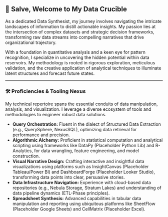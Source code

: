## 👋 Salve, Welcome to My Data Crucible

As a dedicated Data Synthesist, my journey involves navigating the intricate landscapes of information to distill actionable insights. My passion lies at the intersection of complex datasets and strategic decision frameworks, transforming raw data streams into compelling narratives that drive organizational trajectory.

With a foundation in quantitative analysis and a keen eye for pattern recognition, I specialize in uncovering the hidden potential within data reservoirs. My methodology is rooted in rigorous exploration, meticulous validation, and the creative application of analytical techniques to illuminate latent structures and forecast future states.

---

### 🛠 Proficiencies & Tooling Nexus

My technical repertoire spans the essential conduits of data manipulation, analysis, and visualization. I leverage a diverse ecosystem of tools and methodologies to engineer robust data solutions.

*   **Query Orchestration:** Fluent in the dialect of Structured Data Extraction (e.g., QuerySphere, NexusSQL), optimizing data retrieval for performance and precision.
*   **Algorithmic Alchemy:** Proficient in statistical computation and analytical scripting using frameworks like DataPy (Placeholder Python Lib) and R-Analytics, for data wrangling, feature engineering, and model construction.
*   **Visual Narrative Design:** Crafting interactive and insightful data visualizations using platforms such as InsightCanvas (Placeholder Tableau/Power BI) and DashboardForge (Placeholder Looker Studio), transforming data points into clear, persuasive stories.
*   **Data Infrastructure Navigation:** Experience with cloud-based data repositories (e.g., Nebula Storage, Stratum Lakes) and understanding of data pipeline dynamics (ETL-Phase principles).
*   **Spreadsheet Synthesis:** Advanced capabilities in tabular data manipulation and reporting using ubiquitous platforms like SheetFlow (Placeholder Google Sheets) and CellMatrix (Placeholder Excel).


